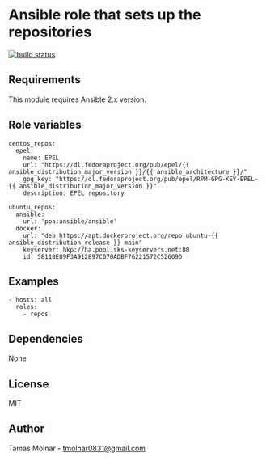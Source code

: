 # Ansible role that sets up the repositories

[![build status](https://gitlab.com/stiron/ansible-repos/badges/master/build.svg)](https://gitlab.com/stiron/ansible-repos/commits/master)

## Requirements

This module requires Ansible 2.x version.

## Role variables

```
centos_repos:
  epel:
    name: EPEL
    url: "https://dl.fedoraproject.org/pub/epel/{{ ansible_distribution_major_version }}/{{ ansible_architecture }}/"
    gpg_key: "https://dl.fedoraproject.org/pub/epel/RPM-GPG-KEY-EPEL-{{ ansible_distribution_major_version }}" 
    description: EPEL repository

ubuntu_repos:
  ansible:
    url: 'ppa:ansible/ansible'
  docker:
    url: "deb https://apt.dockerproject.org/repo ubuntu-{{ ansible_distribution_release }} main"
    keyserver: hkp://ha.pool.sks-keyservers.net:80
    id: 58118E89F3A912897C070ADBF76221572C52609D
```

## Examples

```
- hosts: all 
  roles:
    - repos
```

## Dependencies

None

## License

MIT

## Author

Tamas Molnar - <tmolnar0831@gmail.com>
